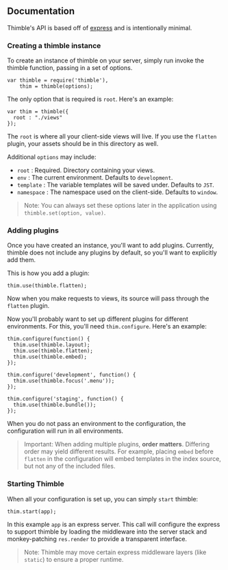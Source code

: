 ## Documentation ##

Thimble's API is based off of [express](http://expressjs.com/) and is intentionally minimal. 

### Creating a thimble instance ###

To create an instance of thimble on your server, simply run invoke the thimble function, passing in a set of options.

    var thimble = require('thimble'), 
        thim = thimble(options);

The only option that is required is `root`. Here's an example:

    var thim = thimble({
      root : "./views"
    });
  
The `root` is where all your client-side views will live. If you use the `flatten` plugin, your assets should be in this directory as well.

Additional `options` may include:
  
  * `root` : Required. Directory containing your views.
  * `env` : The current environment. Defaults to `development`.
  * `template` : The variable templates will be saved under. Defaults to `JST`.
  * `namespace` : The namespace used on the client-side. Defaults to `window`.

> Note: You can always set these options later in the application using `thimble.set(option, value)`.

### Adding plugins ###

Once you have created an instance, you'll want to add plugins. Currently, thimble does not include any plugins by default, so you'll want to explicitly add them.

This is how you add a plugin:

    thim.use(thimble.flatten);
    
Now when you make requests to views, its source will pass through the `flatten` plugin.

Now you'll probably want to set up different plugins for different environments. For this, you'll need `thim.configure`. Here's an example:
    
    thim.configure(function() {
      thim.use(thimble.layout);
      thim.use(thimble.flatten);
      thim.use(thimble.embed);
    });
    
    thim.configure('development', function() {
      thim.use(thimble.focus('.menu'));
    });
    
    thim.configure('staging', function() {
      thim.use(thimble.bundle());
    });

When you do not pass an environment to the configuration, the configuration will run in all environments.

> Important: When adding multiple plugins, __order matters__. Differing order may yield different results. For example, placing `embed` before `flatten` in the configuration will embed templates in the index source, but not any of the included files.

### Starting Thimble ###

When all your configuration is set up, you can simply `start` thimble:

    thim.start(app);
    
In this example `app` is an express server. This call will configure the express to support thimble by loading the middleware into the server stack and monkey-patching `res.render` to provide a transparent interface.

> Note: Thimble may move certain express middleware layers (like `static`) to ensure a proper runtime.
